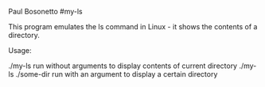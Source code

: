 Paul Bosonetto
#my-ls

This program emulates the ls command in Linux - it shows the contents of a directory. 

Usage:

./my-ls          run without arguments to display contents of current directory
./my-ls ./some-dir       run with an argument to display a certain directory
